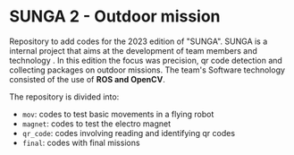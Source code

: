 # SUNGA 2 - Outdoor mission

Repository to add codes for the 2023 edition of "SUNGA". SUNGA is a internal project that aims at the development of team members and technology . In this edition the focus was precision, qr code detection and collecting packages on outdoor missions. The team's Software technology consisted of the use of **ROS and OpenCV**.

The repository is divided into:
* `mov`: codes to test basic movements in a flying robot
* `magnet`: codes to test the electro magnet 
* `qr_code`: codes involving reading and identifying qr codes 
* `final`: codes with final missions&#x20;
